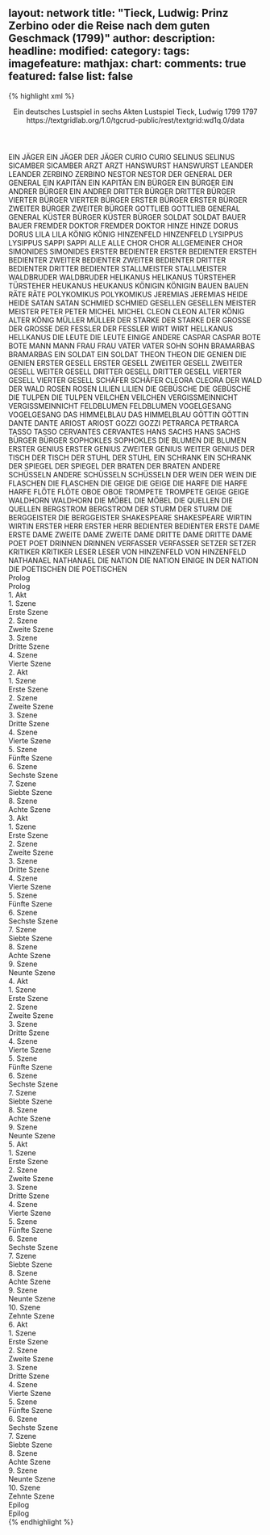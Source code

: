 layout: network
title: "Tieck, Ludwig: Prinz Zerbino oder die Reise nach dem guten Geschmack (1799)"
author:
description:
headline:
modified:
category:
tags:
imagefeature:
mathjax:
chart:
comments: true
featured: false
list: false
---
{% highlight xml %}
<?xml-model href="https://raw.githubusercontent.com/DLiNa/project/master/rules/lina.rnc"?><?xml-model href="https://raw.githubusercontent.com/DLiNa/project/master/rules/lina.sch"?>
<play xmlns="http://lina.digital">
  <header>
    <title>Prinz Zerbino oder die Reise nach dem guten Geschmack</title>
    <subtitle>Ein deutsches Lustspiel in sechs Akten</subtitle>
    <genretitle>Lustspiel</genretitle>
    <author>Tieck, Ludwig</author>
    <date type="print" when="1799">1799</date>
    <date type="premiere"/>
    <date type="written" when="1797">1797</date>
    <source>https://textgridlab.org/1.0/tgcrud-public/rest/textgrid:wd1q.0/data</source>
  </header>
  <personae>
    <character>
      <name>EIN JÄGER</name>
      <alias xml:id="ein_jäger">
        <name>EIN JÄGER</name>
      </alias>
      <alias xml:id="der_jäger">
        <name>DER JÄGER</name>
      </alias>
    </character>
    <character>
      <name>CURIO</name>
      <alias xml:id="curio">
        <name>CURIO</name>
      </alias>
    </character>
    <character>
      <name>SELINUS</name>
      <alias xml:id="selinus">
        <name>SELINUS</name>
      </alias>
    </character>
    <character>
      <name>SICAMBER</name>
      <alias xml:id="sicamber">
        <name>SICAMBER</name>
      </alias>
    </character>
    <character>
      <name>ARZT</name>
      <alias xml:id="arzt">
        <name>ARZT</name>
      </alias>
    </character>
    <character>
      <name>HANSWURST</name>
      <alias xml:id="hanswurst">
        <name>HANSWURST</name>
      </alias>
    </character>
    <character>
      <name>LEANDER</name>
      <alias xml:id="leander">
        <name>LEANDER</name>
      </alias>
    </character>
    <character>
      <name>ZERBINO</name>
      <alias xml:id="zerbino">
        <name>ZERBINO</name>
      </alias>
    </character>
    <character>
      <name>NESTOR</name>
      <alias xml:id="nestor">
        <name>NESTOR</name>
      </alias>
    </character>
    <character>
      <name>DER GENERAL</name>
      <alias xml:id="der_general">
        <name>DER GENERAL</name>
      </alias>
    </character>
    <character>
      <name>EIN KAPITÄN</name>
      <alias xml:id="ein_kapitän">
        <name>EIN KAPITÄN</name>
      </alias>
    </character>
    <character>
      <name>EIN BÜRGER</name>
      <alias xml:id="ein_bürger">
        <name>EIN BÜRGER</name>
      </alias>
    </character>
    <character>
      <name>EIN ANDRER BÜRGER</name>
      <alias xml:id="ein_andrer">
        <name>EIN ANDRER</name>
      </alias>
    </character>
    <character>
      <name>DRITTER BÜRGER</name>
      <alias xml:id="dritter_bürger">
        <name>DRITTER BÜRGER</name>
      </alias>
    </character>
    <character>
      <name>VIERTER BÜRGER</name>
      <alias xml:id="vierter_bürger">
        <name>VIERTER BÜRGER</name>
      </alias>
    </character>
    <character>
      <name>ERSTER BÜRGER</name>
      <alias xml:id="erster_bürger">
        <name>ERSTER BÜRGER</name>
      </alias>
    </character>
    <character>
      <name>ZWEITER BÜRGER</name>
      <alias xml:id="zweiter_bürger">
        <name>ZWEITER BÜRGER</name>
      </alias>
    </character>
    <character>
      <name>GOTTLIEB</name>
      <alias xml:id="gottlieb">
        <name>GOTTLIEB</name>
      </alias>
    </character>
    <character>
      <name>GENERAL</name>
      <alias xml:id="general">
        <name>GENERAL</name>
      </alias>
    </character>
    <character>
      <name>KÜSTER BÜRGER</name>
      <alias xml:id="küster_bürger">
        <name>KÜSTER BÜRGER</name>
      </alias>
    </character>
    <character>
      <name>SOLDAT</name>
      <alias xml:id="soldat">
        <name>SOLDAT</name>
      </alias>
    </character>
    <character>
      <name>BAUER</name>
      <alias xml:id="bauer">
        <name>BAUER</name>
      </alias>
    </character>
    <character>
      <name>FREMDER DOKTOR</name>
      <alias xml:id="fremder_doktor">
        <name>FREMDER DOKTOR</name>
      </alias>
    </character>
    <character>
      <name>HINZE</name>
      <alias xml:id="hinze">
        <name>HINZE</name>
      </alias>
    </character>
    <character>
      <name>DORUS</name>
      <alias xml:id="dorus">
        <name>DORUS</name>
      </alias>
    </character>
    <character>
      <name>LILA</name>
      <alias xml:id="lila">
        <name>LILA</name>
      </alias>
    </character>
    <character>
      <name>KÖNIG</name>
      <alias xml:id="könig">
        <name>KÖNIG</name>
      </alias>
    </character>
    <character>
      <name>HINZENFELD</name>
      <alias xml:id="hinzenfeld">
        <name>HINZENFELD</name>
      </alias>
    </character>
    <character>
      <name>LYSIPPUS</name>
      <alias xml:id="lysippus">
        <name>LYSIPPUS</name>
      </alias>
    </character>
    <character>
      <name>SAPPI</name>
      <alias xml:id="sappi">
        <name>SAPPI</name>
      </alias>
    </character>
    <character>
      <name>ALLE</name>
      <alias xml:id="alle">
        <name>ALLE</name>
      </alias>
    </character>
    <character>
      <name>CHOR</name>
      <alias xml:id="chor">
        <name>CHOR</name>
      </alias>
      <alias xml:id="allgemeiner_chor">
        <name>ALLGEMEINER CHOR</name>
      </alias>
    </character>
    <character>
      <name>SIMONIDES</name>
      <alias xml:id="simonides">
        <name>SIMONIDES</name>
      </alias>
    </character>
    <character>
      <name>ERSTER BEDIENTER</name>
      <alias xml:id="erster_bedienter">
        <name>ERSTER BEDIENTER</name>
      </alias>
      <alias xml:id="ersteh_bedienter">
        <name>ERSTEH BEDIENTER</name>
      </alias>
    </character>
    <character>
      <name>ZWEITER BEDIENTER</name>
      <alias xml:id="zweiter_bedienter">
        <name>ZWEITER BEDIENTER</name>
      </alias>
    </character>
    <character>
      <name>DRITTER BEDIENTER</name>
      <alias xml:id="dritter_bedienter">
        <name>DRITTER BEDIENTER</name>
      </alias>
    </character>
    <character>
      <name>STALLMEISTER</name>
      <alias xml:id="stallmeister">
        <name>STALLMEISTER</name>
      </alias>
    </character>
    <character>
      <name>WALDBRUDER</name>
      <alias xml:id="waldbruder">
        <name>WALDBRUDER</name>
      </alias>
    </character>
    <character>
      <name>HELIKANUS</name>
      <alias xml:id="helikanus">
        <name>HELIKANUS</name>
      </alias>
    </character>
    <character>
      <name>TÜRSTEHER</name>
      <alias xml:id="türsteher">
        <name>TÜRSTEHER</name>
      </alias>
    </character>
    <character>
      <name>HEUKANUS</name>
      <alias xml:id="heukanus">
        <name>HEUKANUS</name>
      </alias>
    </character>
    <character>
      <name>KÖNIGIN</name>
      <alias xml:id="königin">
        <name>KÖNIGIN</name>
      </alias>
    </character>
    <character>
      <name>BAUEN</name>
      <alias xml:id="bauen">
        <name>BAUEN</name>
      </alias>
    </character>
    <character>
      <name>RÄTE</name>
      <alias xml:id="räte">
        <name>RÄTE</name>
      </alias>
    </character>
    <character>
      <name>POLYKOMIKUS</name>
      <alias xml:id="polykomikus">
        <name>POLYKOMIKUS</name>
      </alias>
    </character>
    <character>
      <name>JEREMIAS</name>
      <alias xml:id="jeremias">
        <name>JEREMIAS</name>
      </alias>
    </character>
    <character>
      <name>HEIDE</name>
      <alias xml:id="heide">
        <name>HEIDE</name>
      </alias>
    </character>
    <character>
      <name>SATAN</name>
      <alias xml:id="satan">
        <name>SATAN</name>
      </alias>
    </character>
    <character>
      <name>SCHMIED</name>
      <alias xml:id="schmied">
        <name>SCHMIED</name>
      </alias>
    </character>
    <character>
      <name>GESELLEN</name>
      <alias xml:id="gesellen">
        <name>GESELLEN</name>
      </alias>
    </character>
    <character>
      <name>MEISTER</name>
      <alias xml:id="meister">
        <name>MEISTER</name>
      </alias>
    </character>
    <character>
      <name>PETER</name>
      <alias xml:id="peter">
        <name>PETER</name>
      </alias>
    </character>
    <character>
      <name>MICHEL</name>
      <alias xml:id="michel">
        <name>MICHEL</name>
      </alias>
    </character>
    <character>
      <name>CLEON</name>
      <alias xml:id="cleon">
        <name>CLEON</name>
      </alias>
    </character>
    <character>
      <name>ALTER KÖNIG</name>
      <alias xml:id="alter_könig">
        <name>ALTER KÖNIG</name>
      </alias>
    </character>
    <character>
      <name>MÜLLER</name>
      <alias xml:id="müller">
        <name>MÜLLER</name>
      </alias>
    </character>
    <character>
      <name>DER STARKE</name>
      <alias xml:id="der_starke">
        <name>DER STARKE</name>
      </alias>
    </character>
    <character>
      <name>DER GROSSE</name>
      <alias xml:id="der_grosse">
        <name>DER GROSSE</name>
      </alias>
    </character>
    <character>
      <name>DER FESSLER</name>
      <alias xml:id="der_fessler">
        <name>DER FESSLER</name>
      </alias>
    </character>
    <character>
      <name>WIRT</name>
      <alias xml:id="wirt">
        <name>WIRT</name>
      </alias>
    </character>
    <character>
      <name>HELLKANUS</name>
      <alias xml:id="hellkanus">
        <name>HELLKANUS</name>
      </alias>
    </character>
    <character>
      <name>DIE LEUTE</name>
      <alias xml:id="die_leute">
        <name>DIE LEUTE</name>
      </alias>
      <alias xml:id="einige_andere">
        <name>EINIGE ANDERE</name>
      </alias>
    </character>
    <character>
      <name>CASPAR</name>
      <alias xml:id="caspar">
        <name>CASPAR</name>
      </alias>
    </character>
    <character>
      <name>BOTE</name>
      <alias xml:id="bote">
        <name>BOTE</name>
      </alias>
    </character>
    <character>
      <name>MANN</name>
      <alias xml:id="mann">
        <name>MANN</name>
      </alias>
    </character>
    <character>
      <name>FRAU</name>
      <alias xml:id="frau">
        <name>FRAU</name>
      </alias>
    </character>
    <character>
      <name>VATER</name>
      <alias xml:id="vater">
        <name>VATER</name>
      </alias>
    </character>
    <character>
      <name>SOHN</name>
      <alias xml:id="sohn">
        <name>SOHN</name>
      </alias>
    </character>
    <character>
      <name>BRAMARBAS</name>
      <alias xml:id="bramarbas">
        <name>BRAMARBAS</name>
      </alias>
    </character>
    <character>
      <name>EIN SOLDAT</name>
      <alias xml:id="ein_soldat">
        <name>EIN SOLDAT</name>
      </alias>
    </character>
    <character>
      <name>THEON</name>
      <alias xml:id="theon">
        <name>THEON</name>
      </alias>
    </character>
    <character>
      <name>DIE GENIEN</name>
      <alias xml:id="die_genien">
        <name>DIE GENIEN</name>
      </alias>
    </character>
    <character>
      <name>ERSTER GESELL</name>
      <alias xml:id="erster_gesell">
        <name>ERSTER GESELL</name>
      </alias>
    </character>
    <character>
      <name>ZWEITER GESELL</name>
      <alias xml:id="zweiter_gesell">
        <name>ZWEITER GESELL</name>
      </alias>
      <alias xml:id="weiter_gesell">
        <name>WEITER GESELL</name>
      </alias>
    </character>
    <character>
      <name>DRITTER GESELL</name>
      <alias xml:id="dritter_gesell">
        <name>DRITTER GESELL</name>
      </alias>
    </character>
    <character>
      <name>VIERTER GESELL</name>
      <alias xml:id="vierter_gesell">
        <name>VIERTER GESELL</name>
      </alias>
    </character>
    <character>
      <name>SCHÄFER</name>
      <alias xml:id="schäfer">
        <name>SCHÄFER</name>
      </alias>
    </character>
    <character>
      <name>CLEORA</name>
      <alias xml:id="cleora">
        <name>CLEORA</name>
      </alias>
    </character>
    <character>
      <name>DER WALD</name>
      <alias xml:id="der_wald">
        <name>DER WALD</name>
      </alias>
    </character>
    <character>
      <name>ROSEN</name>
      <alias xml:id="rosen">
        <name>ROSEN</name>
      </alias>
    </character>
    <character>
      <name>LILIEN</name>
      <alias xml:id="lilien">
        <name>LILIEN</name>
      </alias>
    </character>
    <character>
      <name>DIE GEBÜSCHE</name>
      <alias xml:id="die_gebüsche">
        <name>DIE GEBÜSCHE</name>
      </alias>
    </character>
    <character>
      <name>DIE TULPEN</name>
      <alias xml:id="die_tulpen">
        <name>DIE TULPEN</name>
      </alias>
    </character>
    <character>
      <name>VEILCHEN</name>
      <alias xml:id="veilchen">
        <name>VEILCHEN</name>
      </alias>
    </character>
    <character>
      <name>VERGISSMEINNICHT</name>
      <alias xml:id="vergissmeinnicht">
        <name>VERGISSMEINNICHT</name>
      </alias>
    </character>
    <character>
      <name>FELDBLUMEN</name>
      <alias xml:id="feldblumen">
        <name>FELDBLUMEN</name>
      </alias>
    </character>
    <character>
      <name>VOGELGESANG</name>
      <alias xml:id="vogelgesang">
        <name>VOGELGESANG</name>
      </alias>
    </character>
    <character>
      <name>DAS HIMMELBLAU</name>
      <alias xml:id="das_himmelblau">
        <name>DAS HIMMELBLAU</name>
      </alias>
    </character>
    <character>
      <name>GÖTTIN</name>
      <alias xml:id="göttin">
        <name>GÖTTIN</name>
      </alias>
    </character>
    <character>
      <name>DANTE</name>
      <alias xml:id="dante">
        <name>DANTE</name>
      </alias>
    </character>
    <character>
      <name>ARIOST</name>
      <alias xml:id="ariost">
        <name>ARIOST</name>
      </alias>
    </character>
    <character>
      <name>GOZZI</name>
      <alias xml:id="gozzi">
        <name>GOZZI</name>
      </alias>
    </character>
    <character>
      <name>PETRARCA</name>
      <alias xml:id="petrarca">
        <name>PETRARCA</name>
      </alias>
    </character>
    <character>
      <name>TASSO</name>
      <alias xml:id="tasso">
        <name>TASSO</name>
      </alias>
    </character>
    <character>
      <name>CERVANTES</name>
      <alias xml:id="cervantes">
        <name>CERVANTES</name>
      </alias>
    </character>
    <character>
      <name>HANS SACHS</name>
      <alias xml:id="hans_sachs">
        <name>HANS SACHS</name>
      </alias>
    </character>
    <character>
      <name>BÜRGER</name>
      <alias xml:id="bürger">
        <name>BÜRGER</name>
      </alias>
    </character>
    <character>
      <name>SOPHOKLES</name>
      <alias xml:id="sophokles">
        <name>SOPHOKLES</name>
      </alias>
    </character>
    <character>
      <name>DIE BLUMEN</name>
      <alias xml:id="die_blumen">
        <name>DIE BLUMEN</name>
      </alias>
    </character>
    <character>
      <name>ERSTER GENIUS</name>
      <alias xml:id="erster_genius">
        <name>ERSTER GENIUS</name>
      </alias>
    </character>
    <character>
      <name>ZWEITER GENIUS</name>
      <alias xml:id="weiter_genius">
        <name>WEITER GENIUS</name>
      </alias>
    </character>
    <character>
      <name>DER TISCH</name>
      <alias xml:id="der_tisch">
        <name>DER TISCH</name>
      </alias>
    </character>
    <character>
      <name>DER STUHL</name>
      <alias xml:id="der_stuhl">
        <name>DER STUHL</name>
      </alias>
    </character>
    <character>
      <name>EIN SCHRANK</name>
      <alias xml:id="ein_schrank">
        <name>EIN SCHRANK</name>
      </alias>
    </character>
    <character>
      <name>DER SPIEGEL</name>
      <alias xml:id="der_spiegel">
        <name>DER SPIEGEL</name>
      </alias>
    </character>
    <character>
      <name>DER BRATEN</name>
      <alias xml:id="der_braten">
        <name>DER BRATEN</name>
      </alias>
    </character>
    <character>
      <name>ANDERE SCHÜSSELN</name>
      <alias xml:id="andere_schüsseln">
        <name>ANDERE SCHÜSSELN</name>
      </alias>
      <alias xml:id="schüsseln">
        <name>SCHÜSSELN</name>
      </alias>
    </character>
    <character>
      <name>DER WEIN</name>
      <alias xml:id="der_wein">
        <name>DER WEIN</name>
      </alias>
    </character>
    <character>
      <name>DIE FLASCHEN</name>
      <alias xml:id="die_flaschen">
        <name>DIE FLASCHEN</name>
      </alias>
    </character>
    <character>
      <name>DIE GEIGE</name>
      <alias xml:id="die_geige">
        <name>DIE GEIGE</name>
      </alias>
    </character>
    <character>
      <name>DIE HARFE</name>
      <alias xml:id="die_harfe">
        <name>DIE HARFE</name>
      </alias>
      <alias xml:id="harfe">
        <name>HARFE</name>
      </alias>
    </character>
    <character>
      <name>FLÖTE</name>
      <alias xml:id="flöte">
        <name>FLÖTE</name>
      </alias>
    </character>
    <character>
      <name>OBOE</name>
      <alias xml:id="oboe">
        <name>OBOE</name>
      </alias>
    </character>
    <character>
      <name>TROMPETE</name>
      <alias xml:id="trompete">
        <name>TROMPETE</name>
      </alias>
    </character>
    <character>
      <name>GEIGE</name>
      <alias xml:id="geige">
        <name>GEIGE</name>
      </alias>
    </character>
    <character>
      <name>WALDHORN</name>
      <alias xml:id="waldhorn">
        <name>WALDHORN</name>
      </alias>
    </character>
    <character>
      <name>DIE MÖBEL</name>
      <alias xml:id="die_möbel">
        <name>DIE MÖBEL</name>
      </alias>
    </character>
    <character>
      <name>DIE QUELLEN</name>
      <alias xml:id="die_quellen">
        <name>DIE QUELLEN</name>
      </alias>
    </character>
    <character>
      <name>BERGSTROM</name>
      <alias xml:id="bergstrom">
        <name>BERGSTROM</name>
      </alias>
    </character>
    <character>
      <name>DER STURM</name>
      <alias xml:id="der_sturm">
        <name>DER STURM</name>
      </alias>
    </character>
    <character>
      <name>DIE BERGGEISTER</name>
      <alias xml:id="die_berggeister">
        <name>DIE BERGGEISTER</name>
      </alias>
    </character>
    <character>
      <name>SHAKESPEARE</name>
      <alias xml:id="shakespeare">
        <name>SHAKESPEARE</name>
      </alias>
    </character>
    <character>
      <name>WIRTIN</name>
      <alias xml:id="wirtin">
        <name>WIRTIN</name>
      </alias>
    </character>
    <character>
      <name>ERSTER HERR</name>
      <alias xml:id="erster_herr">
        <name>ERSTER HERR</name>
      </alias>
    </character>
    <character>
      <name>BEDIENTER</name>
      <alias xml:id="bedienter">
        <name>BEDIENTER</name>
      </alias>
    </character>
    <character>
      <name>ERSTE DAME</name>
      <alias xml:id="erste_dame">
        <name>ERSTE DAME</name>
      </alias>
    </character>
    <character>
      <name>ZWEITE DAME</name>
      <alias xml:id="zweite_dame">
        <name>ZWEITE DAME</name>
      </alias>
    </character>
    <character>
      <name>DRITTE DAME</name>
      <alias xml:id="dritte_dame">
        <name>DRITTE DAME</name>
      </alias>
    </character>
    <character>
      <name>POET</name>
      <alias xml:id="poet">
        <name>POET</name>
      </alias>
    </character>
    <character>
      <name>DRINNEN</name>
      <alias xml:id="drinnen">
        <name>DRINNEN</name>
      </alias>
    </character>
    <character>
      <name>VERFASSER</name>
      <alias xml:id="verfasser">
        <name>VERFASSER</name>
      </alias>
    </character>
    <character>
      <name>SETZER</name>
      <alias xml:id="setzer">
        <name>SETZER</name>
      </alias>
    </character>
    <character>
      <name>KRITIKER</name>
      <alias xml:id="kritiker">
        <name>KRITIKER</name>
      </alias>
    </character>
    <character>
      <name>LESER</name>
      <alias xml:id="leser">
        <name>LESER</name>
      </alias>
    </character>
    <character>
      <name>VON HINZENFELD</name>
      <alias xml:id="von_hinzenfeld">
        <name>VON HINZENFELD</name>
      </alias>
    </character>
    <character>
      <name>NATHANAEL</name>
      <alias xml:id="nathanael">
        <name>NATHANAEL</name>
      </alias>
    </character>
    <character>
      <name>DIE NATION</name>
      <alias xml:id="die_nation">
        <name>DIE NATION</name>
      </alias>
      <alias xml:id="einige_in_der_nation">
        <name>EINIGE IN DER NATION</name>
      </alias>
    </character>
    <character>
      <name>DIE POETISCHEN</name>
      <alias xml:id="die_poetischen">
        <name>DIE POETISCHEN</name>
      </alias>
    </character>
  </personae>
  <text>
    <div>
      <head>Prolog</head>
      <div>
        <head>Prolog</head>
        <sp who="#ein_jäger">
          <amount n="1" unit="speech_acts"/>
          <amount n="709" unit="words"/>
          <amount n="117" unit="lines"/>
          <amount n="3872" unit="chars"/>
        </sp>
      </div>
    </div>
    <div>
      <head>1. Akt</head>
      <div>
        <head>1. Szene</head>
        <div>
          <head>Erste Szene</head>
          <sp who="#curio">
            <amount n="19" unit="speech_acts"/>
            <amount n="143" unit="words"/>
            <amount n="19" unit="lines"/>
            <amount n="786" unit="chars"/>
          </sp>
          <sp who="#selinus">
            <amount n="8" unit="speech_acts"/>
            <amount n="100" unit="words"/>
            <amount n="7" unit="lines"/>
            <amount n="563" unit="chars"/>
          </sp>
          <sp who="#sicamber">
            <amount n="11" unit="speech_acts"/>
            <amount n="122" unit="words"/>
            <amount n="10" unit="lines"/>
            <amount n="649" unit="chars"/>
          </sp>
          <sp who="#arzt">
            <amount n="37" unit="speech_acts"/>
            <amount n="705" unit="words"/>
            <amount n="22" unit="lines"/>
            <amount n="4006" unit="chars"/>
          </sp>
          <sp who="#hanswurst">
            <amount n="32" unit="speech_acts"/>
            <amount n="965" unit="words"/>
            <amount n="19" unit="lines"/>
            <amount n="5490" unit="chars"/>
          </sp>
          <sp who="#leander">
            <amount n="10" unit="speech_acts"/>
            <amount n="127" unit="words"/>
            <amount n="7" unit="lines"/>
            <amount n="716" unit="chars"/>
          </sp>
          <sp who="#zerbino">
            <amount n="1" unit="speech_acts"/>
            <amount n="1" unit="words"/>
            <amount n="1" unit="lines"/>
            <amount n="9" unit="chars"/>
          </sp>
          <sp who="#nestor">
            <amount n="11" unit="speech_acts"/>
            <amount n="305" unit="words"/>
            <amount n="6" unit="lines"/>
            <amount n="1720" unit="chars"/>
          </sp>
        </div>
      </div>
      <div>
        <head>2. Szene</head>
        <div>
          <head>Zweite Szene</head>
          <sp who="#der_general">
            <amount n="1" unit="speech_acts"/>
            <amount n="1" unit="words"/>
            <amount n="1" unit="lines"/>
            <amount n="5" unit="chars"/>
          </sp>
          <sp who="#ein_kapitän">
            <amount n="1" unit="speech_acts"/>
            <amount n="20" unit="words"/>
            <amount n="105" unit="chars"/>
          </sp>
          <sp who="#ein_bürger">
            <amount n="1" unit="speech_acts"/>
            <amount n="7" unit="words"/>
            <amount n="1" unit="lines"/>
            <amount n="45" unit="chars"/>
          </sp>
          <sp who="#ein_andrer">
            <amount n="1" unit="speech_acts"/>
            <amount n="11" unit="words"/>
            <amount n="1" unit="lines"/>
            <amount n="62" unit="chars"/>
          </sp>
          <sp who="#dritter_bürger">
            <amount n="6" unit="speech_acts"/>
            <amount n="90" unit="words"/>
            <amount n="3" unit="lines"/>
            <amount n="515" unit="chars"/>
          </sp>
          <sp who="#vierter_bürger">
            <amount n="5" unit="speech_acts"/>
            <amount n="41" unit="words"/>
            <amount n="5" unit="lines"/>
            <amount n="246" unit="chars"/>
          </sp>
          <sp who="#erster_bürger">
            <amount n="9" unit="speech_acts"/>
            <amount n="133" unit="words"/>
            <amount n="5" unit="lines"/>
            <amount n="694" unit="chars"/>
          </sp>
          <sp who="#zweiter_bürger">
            <amount n="4" unit="speech_acts"/>
            <amount n="21" unit="words"/>
            <amount n="4" unit="lines"/>
            <amount n="111" unit="chars"/>
          </sp>
          <sp who="#gottlieb">
            <amount n="7" unit="speech_acts"/>
            <amount n="84" unit="words"/>
            <amount n="5" unit="lines"/>
            <amount n="448" unit="chars"/>
          </sp>
          <sp who="#general">
            <amount n="3" unit="speech_acts"/>
            <amount n="16" unit="words"/>
            <amount n="3" unit="lines"/>
            <amount n="85" unit="chars"/>
          </sp>
          <sp who="#küster_bürger">
            <amount n="1" unit="speech_acts"/>
            <amount n="5" unit="words"/>
            <amount n="1" unit="lines"/>
            <amount n="33" unit="chars"/>
          </sp>
          <sp who="#soldat">
            <amount n="2" unit="speech_acts"/>
            <amount n="7" unit="words"/>
            <amount n="2" unit="lines"/>
            <amount n="26" unit="chars"/>
          </sp>
          <sp who="#bauer">
            <amount n="8" unit="speech_acts"/>
            <amount n="79" unit="words"/>
            <amount n="6" unit="lines"/>
            <amount n="398" unit="chars"/>
          </sp>
        </div>
      </div>
      <div>
        <head>3. Szene</head>
        <div>
          <head>Dritte Szene</head>
          <sp who="#zerbino">
            <amount n="20" unit="speech_acts"/>
            <amount n="242" unit="words"/>
            <amount n="16" unit="lines"/>
            <amount n="1331" unit="chars"/>
          </sp>
          <sp who="#hanswurst">
            <amount n="19" unit="speech_acts"/>
            <amount n="947" unit="words"/>
            <amount n="8" unit="lines"/>
            <amount n="5374" unit="chars"/>
          </sp>
          <sp who="#leander">
            <amount n="4" unit="speech_acts"/>
            <amount n="79" unit="words"/>
            <amount n="2" unit="lines"/>
            <amount n="447" unit="chars"/>
          </sp>
          <sp who="#arzt">
            <amount n="5" unit="speech_acts"/>
            <amount n="72" unit="words"/>
            <amount n="4" unit="lines"/>
            <amount n="388" unit="chars"/>
          </sp>
          <sp who="#gottlieb">
            <amount n="5" unit="speech_acts"/>
            <amount n="114" unit="words"/>
            <amount n="3" unit="lines"/>
            <amount n="598" unit="chars"/>
          </sp>
          <sp who="#sicamber">
            <amount n="2" unit="speech_acts"/>
            <amount n="23" unit="words"/>
            <amount n="2" unit="lines"/>
            <amount n="108" unit="chars"/>
          </sp>
          <sp who="#selinus">
            <amount n="3" unit="speech_acts"/>
            <amount n="23" unit="words"/>
            <amount n="3" unit="lines"/>
            <amount n="129" unit="chars"/>
          </sp>
          <sp who="#fremder_doktor">
            <amount n="4" unit="speech_acts"/>
            <amount n="186" unit="words"/>
            <amount n="1" unit="lines"/>
            <amount n="1044" unit="chars"/>
          </sp>
          <sp who="#hinze">
            <amount n="3" unit="speech_acts"/>
            <amount n="38" unit="words"/>
            <amount n="3" unit="lines"/>
            <amount n="187" unit="chars"/>
          </sp>
          <sp who="#curio">
            <amount n="1" unit="speech_acts"/>
            <amount n="21" unit="words"/>
            <amount n="117" unit="chars"/>
          </sp>
        </div>
      </div>
      <div>
        <head>4. Szene</head>
        <div>
          <head>Vierte Szene</head>
          <sp who="#dorus">
            <amount n="9" unit="speech_acts"/>
            <amount n="644" unit="words"/>
            <amount n="82" unit="lines"/>
            <amount n="3401" unit="chars"/>
          </sp>
          <sp who="#lila">
            <amount n="9" unit="speech_acts"/>
            <amount n="586" unit="words"/>
            <amount n="77" unit="lines"/>
            <amount n="3018" unit="chars"/>
          </sp>
          <sp who="#der_jäger">
            <amount n="1" unit="speech_acts"/>
            <amount n="102" unit="words"/>
            <amount n="18" unit="lines"/>
            <amount n="558" unit="chars"/>
          </sp>
        </div>
      </div>
    </div>
    <div>
      <head>2. Akt</head>
      <div>
        <head>1. Szene</head>
        <div>
          <head>Erste Szene</head>
          <sp who="#curio">
            <amount n="13" unit="speech_acts"/>
            <amount n="217" unit="words"/>
            <amount n="10" unit="lines"/>
            <amount n="1203" unit="chars"/>
          </sp>
          <sp who="#leander">
            <amount n="13" unit="speech_acts"/>
            <amount n="137" unit="words"/>
            <amount n="12" unit="lines"/>
            <amount n="693" unit="chars"/>
          </sp>
          <sp who="#gottlieb">
            <amount n="12" unit="speech_acts"/>
            <amount n="129" unit="words"/>
            <amount n="9" unit="lines"/>
            <amount n="665" unit="chars"/>
          </sp>
          <sp who="#könig">
            <amount n="21" unit="speech_acts"/>
            <amount n="868" unit="words"/>
            <amount n="68" unit="lines"/>
            <amount n="4799" unit="chars"/>
          </sp>
        </div>
      </div>
      <div>
        <head>2. Szene</head>
        <div>
          <head>Zweite Szene</head>
          <sp who="#hanswurst">
            <amount n="38" unit="speech_acts"/>
            <amount n="608" unit="words"/>
            <amount n="28" unit="lines"/>
            <amount n="3347" unit="chars"/>
          </sp>
          <sp who="#hinzenfeld">
            <amount n="37" unit="speech_acts"/>
            <amount n="754" unit="words"/>
            <amount n="20" unit="lines"/>
            <amount n="4305" unit="chars"/>
          </sp>
          <sp who="#leander">
            <amount n="13" unit="speech_acts"/>
            <amount n="137" unit="words"/>
            <amount n="11" unit="lines"/>
            <amount n="808" unit="chars"/>
          </sp>
          <sp who="#curio">
            <amount n="4" unit="speech_acts"/>
            <amount n="68" unit="words"/>
            <amount n="2" unit="lines"/>
            <amount n="391" unit="chars"/>
          </sp>
          <sp who="#lysippus">
            <amount n="17" unit="speech_acts"/>
            <amount n="274" unit="words"/>
            <amount n="12" unit="lines"/>
            <amount n="1533" unit="chars"/>
          </sp>
          <sp who="#sappi">
            <amount n="17" unit="speech_acts"/>
            <amount n="291" unit="words"/>
            <amount n="13" unit="lines"/>
            <amount n="1707" unit="chars"/>
          </sp>
          <sp who="#arzt">
            <amount n="2" unit="speech_acts"/>
            <amount n="25" unit="words"/>
            <amount n="1" unit="lines"/>
            <amount n="152" unit="chars"/>
          </sp>
          <sp who="#alle">
            <amount n="2" unit="speech_acts"/>
            <amount n="17" unit="words"/>
            <amount n="2" unit="lines"/>
            <amount n="89" unit="chars"/>
          </sp>
          <sp who="#chor">
            <amount n="1" unit="speech_acts"/>
            <amount n="12" unit="words"/>
            <amount n="1" unit="lines"/>
            <amount n="60" unit="chars"/>
          </sp>
          <sp who="#allgemeiner_chor">
            <amount n="1" unit="speech_acts"/>
            <amount n="11" unit="words"/>
            <amount n="1" unit="lines"/>
            <amount n="48" unit="chars"/>
          </sp>
          <sp who="#simonides">
            <amount n="1" unit="speech_acts"/>
            <amount n="44" unit="words"/>
            <amount n="4" unit="lines"/>
            <amount n="239" unit="chars"/>
          </sp>
          <sp who="#erster_bedienter">
            <amount n="2" unit="speech_acts"/>
            <amount n="17" unit="words"/>
            <amount n="2" unit="lines"/>
            <amount n="101" unit="chars"/>
          </sp>
          <sp who="#zweiter_bedienter">
            <amount n="2" unit="speech_acts"/>
            <amount n="29" unit="words"/>
            <amount n="1" unit="lines"/>
            <amount n="156" unit="chars"/>
          </sp>
          <sp who="#dritter_bedienter">
            <amount n="3" unit="speech_acts"/>
            <amount n="40" unit="words"/>
            <amount n="2" unit="lines"/>
            <amount n="205" unit="chars"/>
          </sp>
          <sp who="#ersteh_bedienter">
            <amount n="1" unit="speech_acts"/>
            <amount n="39" unit="words"/>
            <amount n="229" unit="chars"/>
          </sp>
          <sp who="#stallmeister">
            <amount n="1" unit="speech_acts"/>
            <amount n="57" unit="words"/>
            <amount n="322" unit="chars"/>
          </sp>
        </div>
      </div>
      <div>
        <head>3. Szene</head>
        <div>
          <head>Dritte Szene</head>
          <sp who="#waldbruder">
            <amount n="15" unit="speech_acts"/>
            <amount n="527" unit="words"/>
            <amount n="69" unit="lines"/>
            <amount n="2851" unit="chars"/>
          </sp>
          <sp who="#helikanus">
            <amount n="12" unit="speech_acts"/>
            <amount n="640" unit="words"/>
            <amount n="82" unit="lines"/>
            <amount n="3369" unit="chars"/>
          </sp>
          <sp who="#bauer">
            <amount n="2" unit="speech_acts"/>
            <amount n="19" unit="words"/>
            <amount n="2" unit="lines"/>
            <amount n="96" unit="chars"/>
          </sp>
        </div>
      </div>
      <div>
        <head>4. Szene</head>
        <div>
          <head>Vierte Szene</head>
          <sp who="#türsteher">
            <amount n="5" unit="speech_acts"/>
            <amount n="81" unit="words"/>
            <amount n="4" unit="lines"/>
            <amount n="423" unit="chars"/>
          </sp>
          <sp who="#nestor">
            <amount n="5" unit="speech_acts"/>
            <amount n="33" unit="words"/>
            <amount n="5" unit="lines"/>
            <amount n="186" unit="chars"/>
          </sp>
        </div>
      </div>
      <div>
        <head>5. Szene</head>
        <div>
          <head>Fünfte Szene</head>
          <sp who="#lila">
            <amount n="19" unit="speech_acts"/>
            <amount n="488" unit="words"/>
            <amount n="53" unit="lines"/>
            <amount n="2518" unit="chars"/>
          </sp>
          <sp who="#dorus">
            <amount n="10" unit="speech_acts"/>
            <amount n="143" unit="words"/>
            <amount n="9" unit="lines"/>
            <amount n="761" unit="chars"/>
          </sp>
          <sp who="#helikanus">
            <amount n="14" unit="speech_acts"/>
            <amount n="603" unit="words"/>
            <amount n="69" unit="lines"/>
            <amount n="3213" unit="chars"/>
          </sp>
          <sp who="#heukanus">
            <amount n="1" unit="speech_acts"/>
            <amount n="7" unit="words"/>
            <amount n="1" unit="lines"/>
            <amount n="37" unit="chars"/>
          </sp>
        </div>
      </div>
      <div>
        <head>6. Szene</head>
        <div>
          <head>Sechste Szene</head>
          <sp who="#gottlieb">
            <amount n="17" unit="speech_acts"/>
            <amount n="340" unit="words"/>
            <amount n="42" unit="lines"/>
            <amount n="1787" unit="chars"/>
          </sp>
          <sp who="#königin">
            <amount n="9" unit="speech_acts"/>
            <amount n="147" unit="words"/>
            <amount n="16" unit="lines"/>
            <amount n="790" unit="chars"/>
          </sp>
          <sp who="#bauer">
            <amount n="11" unit="speech_acts"/>
            <amount n="227" unit="words"/>
            <amount n="6" unit="lines"/>
            <amount n="1210" unit="chars"/>
          </sp>
          <sp who="#bauen">
            <amount n="1" unit="speech_acts"/>
            <amount n="51" unit="words"/>
            <amount n="292" unit="chars"/>
          </sp>
        </div>
      </div>
      <div>
        <head>7. Szene</head>
        <div>
          <head>Siebte Szene</head>
          <sp who="#nestor">
            <amount n="9" unit="speech_acts"/>
            <amount n="132" unit="words"/>
            <amount n="7" unit="lines"/>
            <amount n="721" unit="chars"/>
          </sp>
          <sp who="#leander">
            <amount n="9" unit="speech_acts"/>
            <amount n="112" unit="words"/>
            <amount n="7" unit="lines"/>
            <amount n="602" unit="chars"/>
          </sp>
          <sp who="#arzt">
            <amount n="5" unit="speech_acts"/>
            <amount n="58" unit="words"/>
            <amount n="4" unit="lines"/>
            <amount n="312" unit="chars"/>
          </sp>
          <sp who="#gottlieb">
            <amount n="2" unit="speech_acts"/>
            <amount n="35" unit="words"/>
            <amount n="1" unit="lines"/>
            <amount n="199" unit="chars"/>
          </sp>
        </div>
      </div>
      <div>
        <head>8. Szene</head>
        <div>
          <head>Achte Szene</head>
          <sp who="#gottlieb">
            <amount n="4" unit="speech_acts"/>
            <amount n="79" unit="words"/>
            <amount n="2" unit="lines"/>
            <amount n="483" unit="chars"/>
          </sp>
          <sp who="#räte">
            <amount n="3" unit="speech_acts"/>
            <amount n="11" unit="words"/>
            <amount n="3" unit="lines"/>
            <amount n="47" unit="chars"/>
          </sp>
        </div>
      </div>
    </div>
    <div>
      <head>3. Akt</head>
      <div>
        <head>1. Szene</head>
        <div>
          <head>Erste Szene</head>
          <sp who="#der_jäger">
            <amount n="1" unit="speech_acts"/>
            <amount n="500" unit="words"/>
            <amount n="71" unit="lines"/>
            <amount n="2632" unit="chars"/>
          </sp>
        </div>
      </div>
      <div>
        <head>2. Szene</head>
        <div>
          <head>Zweite Szene</head>
          <sp who="#polykomikus">
            <amount n="1" unit="speech_acts"/>
            <amount n="225" unit="words"/>
            <amount n="30" unit="lines"/>
            <amount n="1246" unit="chars"/>
          </sp>
        </div>
      </div>
      <div>
        <head>3. Szene</head>
        <div>
          <head>Dritte Szene</head>
          <sp who="#lysippus">
            <amount n="56" unit="speech_acts"/>
            <amount n="737" unit="words"/>
            <amount n="52" unit="lines"/>
            <amount n="4040" unit="chars"/>
          </sp>
          <sp who="#simonides">
            <amount n="32" unit="speech_acts"/>
            <amount n="244" unit="words"/>
            <amount n="32" unit="lines"/>
            <amount n="1351" unit="chars"/>
          </sp>
          <sp who="#waldbruder">
            <amount n="7" unit="speech_acts"/>
            <amount n="240" unit="words"/>
            <amount n="33" unit="lines"/>
            <amount n="1311" unit="chars"/>
          </sp>
          <sp who="#jeremias">
            <amount n="23" unit="speech_acts"/>
            <amount n="622" unit="words"/>
            <amount n="35" unit="lines"/>
            <amount n="3273" unit="chars"/>
          </sp>
          <sp who="#lysippus #simonides">
            <amount n="1" unit="speech_acts"/>
            <amount n="6" unit="words"/>
            <amount n="1" unit="lines"/>
            <amount n="25" unit="chars"/>
          </sp>
          <sp who="#heide">
            <amount n="1" unit="speech_acts"/>
            <amount n="11" unit="words"/>
            <amount n="2" unit="lines"/>
            <amount n="75" unit="chars"/>
          </sp>
          <sp who="#jeremias #heide #simonides">
            <amount n="1" unit="speech_acts"/>
            <amount n="13" unit="words"/>
            <amount n="7" unit="lines"/>
            <amount n="85" unit="chars"/>
          </sp>
        </div>
      </div>
      <div>
        <head>4. Szene</head>
        <div>
          <head>Vierte Szene</head>
          <sp who="#polykomikus">
            <amount n="4" unit="speech_acts"/>
            <amount n="79" unit="words"/>
            <amount n="3" unit="lines"/>
            <amount n="443" unit="chars"/>
          </sp>
          <sp who="#jeremias">
            <amount n="3" unit="speech_acts"/>
            <amount n="192" unit="words"/>
            <amount n="27" unit="lines"/>
            <amount n="987" unit="chars"/>
          </sp>
        </div>
      </div>
      <div>
        <head>5. Szene</head>
        <div>
          <head>Fünfte Szene</head>
          <sp who="#helikanus">
            <amount n="10" unit="speech_acts"/>
            <amount n="423" unit="words"/>
            <amount n="42" unit="lines"/>
            <amount n="2188" unit="chars"/>
          </sp>
          <sp who="#lila">
            <amount n="9" unit="speech_acts"/>
            <amount n="116" unit="words"/>
            <amount n="8" unit="lines"/>
            <amount n="592" unit="chars"/>
          </sp>
        </div>
      </div>
      <div>
        <head>6. Szene</head>
        <div>
          <head>Sechste Szene</head>
          <sp who="#jeremias">
            <amount n="32" unit="speech_acts"/>
            <amount n="604" unit="words"/>
            <amount n="24" unit="lines"/>
            <amount n="3325" unit="chars"/>
          </sp>
          <sp who="#satan">
            <amount n="25" unit="speech_acts"/>
            <amount n="487" unit="words"/>
            <amount n="37" unit="lines"/>
            <amount n="2626" unit="chars"/>
          </sp>
          <sp who="#polykomikus">
            <amount n="25" unit="speech_acts"/>
            <amount n="527" unit="words"/>
            <amount n="28" unit="lines"/>
            <amount n="2942" unit="chars"/>
          </sp>
          <sp who="#lysippus">
            <amount n="29" unit="speech_acts"/>
            <amount n="245" unit="words"/>
            <amount n="29" unit="lines"/>
            <amount n="1354" unit="chars"/>
          </sp>
          <sp who="#simonides">
            <amount n="22" unit="speech_acts"/>
            <amount n="190" unit="words"/>
            <amount n="20" unit="lines"/>
            <amount n="1100" unit="chars"/>
          </sp>
        </div>
      </div>
      <div>
        <head>7. Szene</head>
        <div>
          <head>Siebte Szene</head>
          <sp who="#dorus">
            <amount n="8" unit="speech_acts"/>
            <amount n="131" unit="words"/>
            <amount n="18" unit="lines"/>
            <amount n="643" unit="chars"/>
          </sp>
          <sp who="#schmied">
            <amount n="8" unit="speech_acts"/>
            <amount n="204" unit="words"/>
            <amount n="29" unit="lines"/>
            <amount n="1122" unit="chars"/>
          </sp>
        </div>
      </div>
      <div>
        <head>8. Szene</head>
        <div>
          <head>Achte Szene</head>
          <sp who="#curio">
            <amount n="4" unit="speech_acts"/>
            <amount n="25" unit="words"/>
            <amount n="4" unit="lines"/>
            <amount n="139" unit="chars"/>
          </sp>
          <sp who="#leander">
            <amount n="4" unit="speech_acts"/>
            <amount n="83" unit="words"/>
            <amount n="3" unit="lines"/>
            <amount n="403" unit="chars"/>
          </sp>
          <sp who="#selinus">
            <amount n="5" unit="speech_acts"/>
            <amount n="45" unit="words"/>
            <amount n="5" unit="lines"/>
            <amount n="275" unit="chars"/>
          </sp>
          <sp who="#gottlieb">
            <amount n="35" unit="speech_acts"/>
            <amount n="513" unit="words"/>
            <amount n="27" unit="lines"/>
            <amount n="2924" unit="chars"/>
          </sp>
          <sp who="#könig">
            <amount n="15" unit="speech_acts"/>
            <amount n="453" unit="words"/>
            <amount n="54" unit="lines"/>
            <amount n="2494" unit="chars"/>
          </sp>
          <sp who="#königin">
            <amount n="3" unit="speech_acts"/>
            <amount n="31" unit="words"/>
            <amount n="3" unit="lines"/>
            <amount n="146" unit="chars"/>
          </sp>
          <sp who="#lysippus">
            <amount n="3" unit="speech_acts"/>
            <amount n="30" unit="words"/>
            <amount n="3" unit="lines"/>
            <amount n="160" unit="chars"/>
          </sp>
          <sp who="#simonides">
            <amount n="2" unit="speech_acts"/>
            <amount n="25" unit="words"/>
            <amount n="1" unit="lines"/>
            <amount n="137" unit="chars"/>
          </sp>
          <sp who="#polykomikus">
            <amount n="23" unit="speech_acts"/>
            <amount n="525" unit="words"/>
            <amount n="15" unit="lines"/>
            <amount n="2978" unit="chars"/>
          </sp>
          <sp who="#zerbino">
            <amount n="16" unit="speech_acts"/>
            <amount n="336" unit="words"/>
            <amount n="8" unit="lines"/>
            <amount n="2028" unit="chars"/>
          </sp>
          <sp who="#sicamber">
            <amount n="1" unit="speech_acts"/>
            <amount n="7" unit="words"/>
            <amount n="1" unit="lines"/>
            <amount n="60" unit="chars"/>
          </sp>
          <sp who="#hanswurst">
            <amount n="7" unit="speech_acts"/>
            <amount n="200" unit="words"/>
            <amount n="21" unit="lines"/>
            <amount n="1058" unit="chars"/>
          </sp>
          <sp who="#nestor">
            <amount n="4" unit="speech_acts"/>
            <amount n="95" unit="words"/>
            <amount n="2" unit="lines"/>
            <amount n="556" unit="chars"/>
          </sp>
        </div>
      </div>
      <div>
        <head>9. Szene</head>
        <div>
          <head>Neunte Szene</head>
          <sp who="#der_jäger">
            <amount n="1" unit="speech_acts"/>
            <amount n="629" unit="words"/>
            <amount n="91" unit="lines"/>
            <amount n="3397" unit="chars"/>
          </sp>
        </div>
      </div>
    </div>
    <div>
      <head>4. Akt</head>
      <div>
        <head>1. Szene</head>
        <div>
          <head>Erste Szene</head>
          <sp who="#gesellen">
            <amount n="1" unit="speech_acts"/>
            <amount n="81" unit="words"/>
            <amount n="20" unit="lines"/>
            <amount n="444" unit="chars"/>
          </sp>
          <sp who="#meister">
            <amount n="4" unit="speech_acts"/>
            <amount n="185" unit="words"/>
            <amount n="24" unit="lines"/>
            <amount n="1002" unit="chars"/>
          </sp>
          <sp who="#peter">
            <amount n="2" unit="speech_acts"/>
            <amount n="15" unit="words"/>
            <amount n="2" unit="lines"/>
            <amount n="82" unit="chars"/>
          </sp>
          <sp who="#michel">
            <amount n="1" unit="speech_acts"/>
            <amount n="8" unit="words"/>
            <amount n="1" unit="lines"/>
            <amount n="43" unit="chars"/>
          </sp>
          <sp who="#dorus">
            <amount n="16" unit="speech_acts"/>
            <amount n="118" unit="words"/>
            <amount n="16" unit="lines"/>
            <amount n="606" unit="chars"/>
          </sp>
          <sp who="#schmied">
            <amount n="16" unit="speech_acts"/>
            <amount n="461" unit="words"/>
            <amount n="20" unit="lines"/>
            <amount n="2567" unit="chars"/>
          </sp>
        </div>
      </div>
      <div>
        <head>2. Szene</head>
        <div>
          <head>Zweite Szene</head>
          <sp who="#zerbino">
            <amount n="29" unit="speech_acts"/>
            <amount n="552" unit="words"/>
            <amount n="30" unit="lines"/>
            <amount n="3084" unit="chars"/>
          </sp>
          <sp who="#nestor">
            <amount n="24" unit="speech_acts"/>
            <amount n="466" unit="words"/>
            <amount n="16" unit="lines"/>
            <amount n="2580" unit="chars"/>
          </sp>
          <sp who="#cleon">
            <amount n="11" unit="speech_acts"/>
            <amount n="392" unit="words"/>
            <amount n="39" unit="lines"/>
            <amount n="2070" unit="chars"/>
          </sp>
        </div>
      </div>
      <div>
        <head>3. Szene</head>
        <div>
          <head>Dritte Szene</head>
          <sp who="#curio">
            <amount n="17" unit="speech_acts"/>
            <amount n="297" unit="words"/>
            <amount n="11" unit="lines"/>
            <amount n="1597" unit="chars"/>
          </sp>
          <sp who="#selinus">
            <amount n="9" unit="speech_acts"/>
            <amount n="203" unit="words"/>
            <amount n="6" unit="lines"/>
            <amount n="1121" unit="chars"/>
          </sp>
          <sp who="#curio #selinus">
            <amount n="1" unit="speech_acts"/>
            <amount n="12" unit="words"/>
            <amount n="1" unit="lines"/>
            <amount n="53" unit="chars"/>
          </sp>
          <sp who="#gottlieb">
            <amount n="8" unit="speech_acts"/>
            <amount n="122" unit="words"/>
            <amount n="5" unit="lines"/>
            <amount n="704" unit="chars"/>
          </sp>
          <sp who="#hanswurst">
            <amount n="11" unit="speech_acts"/>
            <amount n="331" unit="words"/>
            <amount n="6" unit="lines"/>
            <amount n="1924" unit="chars"/>
          </sp>
          <sp who="#leander">
            <amount n="1" unit="speech_acts"/>
            <amount n="10" unit="words"/>
            <amount n="1" unit="lines"/>
            <amount n="58" unit="chars"/>
          </sp>
          <sp who="#alter_könig">
            <amount n="10" unit="speech_acts"/>
            <amount n="302" unit="words"/>
            <amount n="3" unit="lines"/>
            <amount n="1660" unit="chars"/>
          </sp>
        </div>
      </div>
      <div>
        <head>4. Szene</head>
        <div>
          <head>Vierte Szene</head>
          <sp who="#zerbino">
            <amount n="31" unit="speech_acts"/>
            <amount n="626" unit="words"/>
            <amount n="19" unit="lines"/>
            <amount n="3503" unit="chars"/>
          </sp>
          <sp who="#müller">
            <amount n="34" unit="speech_acts"/>
            <amount n="1154" unit="words"/>
            <amount n="132" unit="lines"/>
            <amount n="6256" unit="chars"/>
          </sp>
          <sp who="#der_starke">
            <amount n="1" unit="speech_acts"/>
            <amount n="60" unit="words"/>
            <amount n="342" unit="chars"/>
          </sp>
          <sp who="#der_grosse">
            <amount n="1" unit="speech_acts"/>
            <amount n="10" unit="words"/>
            <amount n="1" unit="lines"/>
            <amount n="43" unit="chars"/>
          </sp>
          <sp who="#der_fessler">
            <amount n="1" unit="speech_acts"/>
            <amount n="32" unit="words"/>
            <amount n="168" unit="chars"/>
          </sp>
        </div>
      </div>
      <div>
        <head>5. Szene</head>
        <div>
          <head>Fünfte Szene</head>
          <sp who="#stallmeister">
            <amount n="4" unit="speech_acts"/>
            <amount n="173" unit="words"/>
            <amount n="3" unit="lines"/>
            <amount n="988" unit="chars"/>
          </sp>
          <sp who="#wirt">
            <amount n="3" unit="speech_acts"/>
            <amount n="36" unit="words"/>
            <amount n="2" unit="lines"/>
            <amount n="180" unit="chars"/>
          </sp>
        </div>
      </div>
      <div>
        <head>6. Szene</head>
        <div>
          <head>Sechste Szene</head>
          <sp who="#wirt">
            <amount n="15" unit="speech_acts"/>
            <amount n="210" unit="words"/>
            <amount n="11" unit="lines"/>
            <amount n="1141" unit="chars"/>
          </sp>
          <sp who="#stallmeister">
            <amount n="15" unit="speech_acts"/>
            <amount n="371" unit="words"/>
            <amount n="8" unit="lines"/>
            <amount n="2024" unit="chars"/>
          </sp>
        </div>
      </div>
      <div>
        <head>7. Szene</head>
        <div>
          <head>Siebte Szene</head>
          <sp who="#waldbruder">
            <amount n="12" unit="speech_acts"/>
            <amount n="397" unit="words"/>
            <amount n="57" unit="lines"/>
            <amount n="2152" unit="chars"/>
          </sp>
          <sp who="#helikanus">
            <amount n="10" unit="speech_acts"/>
            <amount n="223" unit="words"/>
            <amount n="28" unit="lines"/>
            <amount n="1175" unit="chars"/>
          </sp>
          <sp who="#hellkanus">
            <amount n="1" unit="speech_acts"/>
            <amount n="162" unit="words"/>
            <amount n="29" unit="lines"/>
            <amount n="861" unit="chars"/>
          </sp>
        </div>
      </div>
      <div>
        <head>8. Szene</head>
        <div>
          <head>Achte Szene</head>
          <sp who="#jeremias">
            <amount n="31" unit="speech_acts"/>
            <amount n="712" unit="words"/>
            <amount n="19" unit="lines"/>
            <amount n="3982" unit="chars"/>
          </sp>
          <sp who="#die_leute">
            <amount n="11" unit="speech_acts"/>
            <amount n="105" unit="words"/>
            <amount n="11" unit="lines"/>
            <amount n="548" unit="chars"/>
          </sp>
          <sp who="#peter">
            <amount n="3" unit="speech_acts"/>
            <amount n="50" unit="words"/>
            <amount n="2" unit="lines"/>
            <amount n="270" unit="chars"/>
          </sp>
          <sp who="#caspar">
            <amount n="10" unit="speech_acts"/>
            <amount n="96" unit="words"/>
            <amount n="8" unit="lines"/>
            <amount n="491" unit="chars"/>
          </sp>
          <sp who="#einige_andere">
            <amount n="1" unit="speech_acts"/>
            <amount n="11" unit="words"/>
            <amount n="1" unit="lines"/>
            <amount n="58" unit="chars"/>
          </sp>
          <sp who="#königin">
            <amount n="3" unit="speech_acts"/>
            <amount n="77" unit="words"/>
            <amount n="8" unit="lines"/>
            <amount n="383" unit="chars"/>
          </sp>
          <sp who="#könig">
            <amount n="4" unit="speech_acts"/>
            <amount n="150" unit="words"/>
            <amount n="16" unit="lines"/>
            <amount n="813" unit="chars"/>
          </sp>
          <sp who="#bote">
            <amount n="3" unit="speech_acts"/>
            <amount n="138" unit="words"/>
            <amount n="14" unit="lines"/>
            <amount n="726" unit="chars"/>
          </sp>
          <sp who="#mann">
            <amount n="4" unit="speech_acts"/>
            <amount n="75" unit="words"/>
            <amount n="2" unit="lines"/>
            <amount n="428" unit="chars"/>
          </sp>
          <sp who="#frau">
            <amount n="3" unit="speech_acts"/>
            <amount n="109" unit="words"/>
            <amount n="1" unit="lines"/>
            <amount n="591" unit="chars"/>
          </sp>
          <sp who="#michel">
            <amount n="1" unit="speech_acts"/>
            <amount n="2" unit="words"/>
            <amount n="1" unit="lines"/>
            <amount n="17" unit="chars"/>
          </sp>
          <sp who="#satan">
            <amount n="6" unit="speech_acts"/>
            <amount n="74" unit="words"/>
            <amount n="5" unit="lines"/>
            <amount n="411" unit="chars"/>
          </sp>
          <sp who="#vater">
            <amount n="5" unit="speech_acts"/>
            <amount n="109" unit="words"/>
            <amount n="2" unit="lines"/>
            <amount n="619" unit="chars"/>
          </sp>
          <sp who="#sohn">
            <amount n="11" unit="speech_acts"/>
            <amount n="415" unit="words"/>
            <amount n="4" unit="lines"/>
            <amount n="2336" unit="chars"/>
          </sp>
          <sp who="#chor">
            <amount n="3" unit="speech_acts"/>
            <amount n="32" unit="words"/>
            <amount n="7" unit="lines"/>
            <amount n="196" unit="chars"/>
          </sp>
          <sp who="#bramarbas">
            <amount n="4" unit="speech_acts"/>
            <amount n="58" unit="words"/>
            <amount n="2" unit="lines"/>
            <amount n="326" unit="chars"/>
          </sp>
          <sp who="#ein_soldat">
            <amount n="1" unit="speech_acts"/>
            <amount n="11" unit="words"/>
            <amount n="1" unit="lines"/>
            <amount n="63" unit="chars"/>
          </sp>
          <sp who="#soldat">
            <amount n="1" unit="speech_acts"/>
            <amount n="10" unit="words"/>
            <amount n="1" unit="lines"/>
            <amount n="51" unit="chars"/>
          </sp>
          <sp who="#theon">
            <amount n="2" unit="speech_acts"/>
            <amount n="28" unit="words"/>
            <amount n="1" unit="lines"/>
            <amount n="135" unit="chars"/>
          </sp>
          <sp who="#die_genien">
            <amount n="1" unit="speech_acts"/>
            <amount n="30" unit="words"/>
            <amount n="7" unit="lines"/>
            <amount n="145" unit="chars"/>
          </sp>
          <sp who="#polykomikus">
            <amount n="17" unit="speech_acts"/>
            <amount n="284" unit="words"/>
            <amount n="24" unit="lines"/>
            <amount n="1636" unit="chars"/>
          </sp>
          <sp who="#lysippus">
            <amount n="2" unit="speech_acts"/>
            <amount n="12" unit="words"/>
            <amount n="2" unit="lines"/>
            <amount n="75" unit="chars"/>
          </sp>
        </div>
      </div>
      <div>
        <head>9. Szene</head>
        <div>
          <head>Neunte Szene</head>
          <sp who="#der_jäger">
            <amount n="1" unit="speech_acts"/>
            <amount n="229" unit="words"/>
            <amount n="37" unit="lines"/>
            <amount n="1209" unit="chars"/>
          </sp>
        </div>
      </div>
    </div>
    <div>
      <head>5. Akt</head>
      <div>
        <head>1. Szene</head>
        <div>
          <head>Erste Szene</head>
          <sp who="#stallmeister">
            <amount n="16" unit="speech_acts"/>
            <amount n="297" unit="words"/>
            <amount n="12" unit="lines"/>
            <amount n="1661" unit="chars"/>
          </sp>
          <sp who="#jeremias">
            <amount n="15" unit="speech_acts"/>
            <amount n="176" unit="words"/>
            <amount n="12" unit="lines"/>
            <amount n="971" unit="chars"/>
          </sp>
        </div>
      </div>
      <div>
        <head>2. Szene</head>
        <div>
          <head>Zweite Szene</head>
          <sp who="#polykomikus">
            <amount n="8" unit="speech_acts"/>
            <amount n="272" unit="words"/>
            <amount n="25" unit="lines"/>
            <amount n="1471" unit="chars"/>
          </sp>
          <sp who="#stallmeister">
            <amount n="7" unit="speech_acts"/>
            <amount n="119" unit="words"/>
            <amount n="4" unit="lines"/>
            <amount n="656" unit="chars"/>
          </sp>
        </div>
      </div>
      <div>
        <head>3. Szene</head>
        <div>
          <head>Dritte Szene</head>
          <sp who="#dorus">
            <amount n="5" unit="speech_acts"/>
            <amount n="175" unit="words"/>
            <amount n="32" unit="lines"/>
            <amount n="928" unit="chars"/>
          </sp>
          <sp who="#lila">
            <amount n="4" unit="speech_acts"/>
            <amount n="311" unit="words"/>
            <amount n="61" unit="lines"/>
            <amount n="1753" unit="chars"/>
          </sp>
          <sp who="#helikanus">
            <amount n="5" unit="speech_acts"/>
            <amount n="589" unit="words"/>
            <amount n="104" unit="lines"/>
            <amount n="3260" unit="chars"/>
          </sp>
          <sp who="#cleon">
            <amount n="10" unit="speech_acts"/>
            <amount n="454" unit="words"/>
            <amount n="91" unit="lines"/>
            <amount n="2324" unit="chars"/>
          </sp>
          <sp who="#waldbruder">
            <amount n="8" unit="speech_acts"/>
            <amount n="209" unit="words"/>
            <amount n="45" unit="lines"/>
            <amount n="1203" unit="chars"/>
          </sp>
          <sp who="#chor">
            <amount n="1" unit="speech_acts"/>
            <amount n="137" unit="words"/>
            <amount n="19" unit="lines"/>
            <amount n="687" unit="chars"/>
          </sp>
          <sp who="#jeremias">
            <amount n="30" unit="speech_acts"/>
            <amount n="686" unit="words"/>
            <amount n="29" unit="lines"/>
            <amount n="3778" unit="chars"/>
          </sp>
          <sp who="#gesellen">
            <amount n="2" unit="speech_acts"/>
            <amount n="23" unit="words"/>
            <amount n="2" unit="lines"/>
            <amount n="112" unit="chars"/>
          </sp>
          <sp who="#erster_gesell">
            <amount n="9" unit="speech_acts"/>
            <amount n="173" unit="words"/>
            <amount n="2" unit="lines"/>
            <amount n="1061" unit="chars"/>
          </sp>
          <sp who="#weiter_gesell">
            <amount n="1" unit="speech_acts"/>
            <amount n="75" unit="words"/>
            <amount n="500" unit="chars"/>
          </sp>
          <sp who="#zweiter_gesell">
            <amount n="2" unit="speech_acts"/>
            <amount n="73" unit="words"/>
            <amount n="441" unit="chars"/>
          </sp>
          <sp who="#dritter_gesell">
            <amount n="2" unit="speech_acts"/>
            <amount n="81" unit="words"/>
            <amount n="465" unit="chars"/>
          </sp>
          <sp who="#vierter_gesell">
            <amount n="16" unit="speech_acts"/>
            <amount n="260" unit="words"/>
            <amount n="9" unit="lines"/>
            <amount n="1501" unit="chars"/>
          </sp>
          <sp who="#alle">
            <amount n="1" unit="speech_acts"/>
            <amount n="18" unit="words"/>
            <amount n="3" unit="lines"/>
            <amount n="90" unit="chars"/>
          </sp>
        </div>
      </div>
      <div>
        <head>4. Szene</head>
        <div>
          <head>Vierte Szene</head>
          <sp who="#schäfer">
            <amount n="15" unit="speech_acts"/>
            <amount n="1039" unit="words"/>
            <amount n="155" unit="lines"/>
            <amount n="5884" unit="chars"/>
          </sp>
          <sp who="#nestor">
            <amount n="14" unit="speech_acts"/>
            <amount n="686" unit="words"/>
            <amount n="29" unit="lines"/>
            <amount n="3738" unit="chars"/>
          </sp>
          <sp who="#cleora">
            <amount n="1" unit="speech_acts"/>
            <amount n="466" unit="words"/>
            <amount n="71" unit="lines"/>
            <amount n="2554" unit="chars"/>
          </sp>
        </div>
      </div>
      <div>
        <head>5. Szene</head>
        <div>
          <head>Fünfte Szene</head>
          <sp who="#nestor">
            <amount n="70" unit="speech_acts"/>
            <amount n="2422" unit="words"/>
            <amount n="22" unit="lines"/>
            <amount n="13740" unit="chars"/>
          </sp>
          <sp who="#der_wald">
            <amount n="5" unit="speech_acts"/>
            <amount n="348" unit="words"/>
            <amount n="66" unit="lines"/>
            <amount n="1951" unit="chars"/>
          </sp>
          <sp who="#rosen">
            <amount n="3" unit="speech_acts"/>
            <amount n="158" unit="words"/>
            <amount n="30" unit="lines"/>
            <amount n="833" unit="chars"/>
          </sp>
          <sp who="#lilien">
            <amount n="3" unit="speech_acts"/>
            <amount n="94" unit="words"/>
            <amount n="19" unit="lines"/>
            <amount n="556" unit="chars"/>
          </sp>
          <sp who="#die_gebüsche">
            <amount n="1" unit="speech_acts"/>
            <amount n="42" unit="words"/>
            <amount n="11" unit="lines"/>
            <amount n="221" unit="chars"/>
          </sp>
          <sp who="#die_tulpen">
            <amount n="1" unit="speech_acts"/>
            <amount n="136" unit="words"/>
            <amount n="23" unit="lines"/>
            <amount n="769" unit="chars"/>
          </sp>
          <sp who="#veilchen">
            <amount n="1" unit="speech_acts"/>
            <amount n="41" unit="words"/>
            <amount n="10" unit="lines"/>
            <amount n="229" unit="chars"/>
          </sp>
          <sp who="#vergissmeinnicht">
            <amount n="1" unit="speech_acts"/>
            <amount n="40" unit="words"/>
            <amount n="12" unit="lines"/>
            <amount n="192" unit="chars"/>
          </sp>
          <sp who="#feldblumen">
            <amount n="1" unit="speech_acts"/>
            <amount n="38" unit="words"/>
            <amount n="8" unit="lines"/>
            <amount n="183" unit="chars"/>
          </sp>
          <sp who="#vogelgesang">
            <amount n="1" unit="speech_acts"/>
            <amount n="52" unit="words"/>
            <amount n="11" unit="lines"/>
            <amount n="257" unit="chars"/>
          </sp>
          <sp who="#das_himmelblau">
            <amount n="1" unit="speech_acts"/>
            <amount n="109" unit="words"/>
            <amount n="19" unit="lines"/>
            <amount n="614" unit="chars"/>
          </sp>
          <sp who="#göttin">
            <amount n="22" unit="speech_acts"/>
            <amount n="278" unit="words"/>
            <amount n="38" unit="lines"/>
            <amount n="1552" unit="chars"/>
          </sp>
          <sp who="#dante">
            <amount n="9" unit="speech_acts"/>
            <amount n="158" unit="words"/>
            <amount n="23" unit="lines"/>
            <amount n="901" unit="chars"/>
          </sp>
          <sp who="#ariost">
            <amount n="12" unit="speech_acts"/>
            <amount n="87" unit="words"/>
            <amount n="12" unit="lines"/>
            <amount n="483" unit="chars"/>
          </sp>
          <sp who="#gozzi">
            <amount n="1" unit="speech_acts"/>
            <amount n="7" unit="words"/>
            <amount n="1" unit="lines"/>
            <amount n="37" unit="chars"/>
          </sp>
          <sp who="#petrarca">
            <amount n="2" unit="speech_acts"/>
            <amount n="14" unit="words"/>
            <amount n="2" unit="lines"/>
            <amount n="88" unit="chars"/>
          </sp>
          <sp who="#tasso">
            <amount n="2" unit="speech_acts"/>
            <amount n="8" unit="words"/>
            <amount n="2" unit="lines"/>
            <amount n="54" unit="chars"/>
          </sp>
          <sp who="#cervantes">
            <amount n="8" unit="speech_acts"/>
            <amount n="88" unit="words"/>
            <amount n="7" unit="lines"/>
            <amount n="494" unit="chars"/>
          </sp>
          <sp who="#hans_sachs">
            <amount n="1" unit="speech_acts"/>
            <amount n="9" unit="words"/>
            <amount n="1" unit="lines"/>
            <amount n="66" unit="chars"/>
          </sp>
          <sp who="#bürger">
            <amount n="1" unit="speech_acts"/>
            <amount n="1" unit="words"/>
            <amount n="1" unit="lines"/>
            <amount n="7" unit="chars"/>
          </sp>
          <sp who="#sophokles">
            <amount n="4" unit="speech_acts"/>
            <amount n="66" unit="words"/>
            <amount n="2" unit="lines"/>
            <amount n="371" unit="chars"/>
          </sp>
          <sp who="#die_blumen">
            <amount n="1" unit="speech_acts"/>
            <amount n="38" unit="words"/>
            <amount n="8" unit="lines"/>
            <amount n="179" unit="chars"/>
          </sp>
        </div>
      </div>
      <div>
        <head>6. Szene</head>
        <div>
          <head>Sechste Szene</head>
          <sp who="#nestor">
            <amount n="21" unit="speech_acts"/>
            <amount n="794" unit="words"/>
            <amount n="6" unit="lines"/>
            <amount n="4444" unit="chars"/>
          </sp>
          <sp who="#erster_genius">
            <amount n="4" unit="speech_acts"/>
            <amount n="22" unit="words"/>
            <amount n="4" unit="lines"/>
            <amount n="130" unit="chars"/>
          </sp>
          <sp who="#weiter_genius">
            <amount n="1" unit="speech_acts"/>
            <amount n="3" unit="words"/>
            <amount n="1" unit="lines"/>
            <amount n="13" unit="chars"/>
          </sp>
          <sp who="#der_tisch">
            <amount n="7" unit="speech_acts"/>
            <amount n="182" unit="words"/>
            <amount n="2" unit="lines"/>
            <amount n="980" unit="chars"/>
          </sp>
          <sp who="#die_genien">
            <amount n="1" unit="speech_acts"/>
            <amount n="2" unit="words"/>
            <amount n="1" unit="lines"/>
            <amount n="10" unit="chars"/>
          </sp>
          <sp who="#der_stuhl">
            <amount n="4" unit="speech_acts"/>
            <amount n="114" unit="words"/>
            <amount n="2" unit="lines"/>
            <amount n="641" unit="chars"/>
          </sp>
          <sp who="#ein_schrank">
            <amount n="2" unit="speech_acts"/>
            <amount n="42" unit="words"/>
            <amount n="1" unit="lines"/>
            <amount n="247" unit="chars"/>
          </sp>
          <sp who="#der_spiegel">
            <amount n="1" unit="speech_acts"/>
            <amount n="10" unit="words"/>
            <amount n="1" unit="lines"/>
            <amount n="65" unit="chars"/>
          </sp>
          <sp who="#der_braten">
            <amount n="1" unit="speech_acts"/>
            <amount n="18" unit="words"/>
            <amount n="101" unit="chars"/>
          </sp>
          <sp who="#andere_schüsseln">
            <amount n="1" unit="speech_acts"/>
            <amount n="9" unit="words"/>
            <amount n="1" unit="lines"/>
            <amount n="51" unit="chars"/>
          </sp>
          <sp who="#der_wein">
            <amount n="1" unit="speech_acts"/>
            <amount n="5" unit="words"/>
            <amount n="1" unit="lines"/>
            <amount n="26" unit="chars"/>
          </sp>
          <sp who="#die_flaschen">
            <amount n="1" unit="speech_acts"/>
            <amount n="6" unit="words"/>
            <amount n="1" unit="lines"/>
            <amount n="28" unit="chars"/>
          </sp>
          <sp who="#schüsseln">
            <amount n="1" unit="speech_acts"/>
            <amount n="5" unit="words"/>
            <amount n="1" unit="lines"/>
            <amount n="21" unit="chars"/>
          </sp>
          <sp who="#die_geige">
            <amount n="1" unit="speech_acts"/>
            <amount n="201" unit="words"/>
            <amount n="30" unit="lines"/>
            <amount n="1106" unit="chars"/>
          </sp>
          <sp who="#die_harfe">
            <amount n="1" unit="speech_acts"/>
            <amount n="17" unit="words"/>
            <amount n="3" unit="lines"/>
            <amount n="91" unit="chars"/>
          </sp>
          <sp who="#harfe">
            <amount n="1" unit="speech_acts"/>
            <amount n="130" unit="words"/>
            <amount n="23" unit="lines"/>
            <amount n="704" unit="chars"/>
          </sp>
          <sp who="#flöte">
            <amount n="1" unit="speech_acts"/>
            <amount n="53" unit="words"/>
            <amount n="10" unit="lines"/>
            <amount n="280" unit="chars"/>
          </sp>
          <sp who="#oboe">
            <amount n="1" unit="speech_acts"/>
            <amount n="36" unit="words"/>
            <amount n="7" unit="lines"/>
            <amount n="205" unit="chars"/>
          </sp>
          <sp who="#trompete">
            <amount n="1" unit="speech_acts"/>
            <amount n="27" unit="words"/>
            <amount n="4" unit="lines"/>
            <amount n="141" unit="chars"/>
          </sp>
          <sp who="#geige">
            <amount n="1" unit="speech_acts"/>
            <amount n="36" unit="words"/>
            <amount n="8" unit="lines"/>
            <amount n="237" unit="chars"/>
          </sp>
          <sp who="#waldhorn">
            <amount n="1" unit="speech_acts"/>
            <amount n="10" unit="words"/>
            <amount n="2" unit="lines"/>
            <amount n="47" unit="chars"/>
          </sp>
          <sp who="#die_möbel">
            <amount n="1" unit="speech_acts"/>
            <amount n="5" unit="words"/>
            <amount n="1" unit="lines"/>
            <amount n="45" unit="chars"/>
          </sp>
        </div>
      </div>
      <div>
        <head>7. Szene</head>
        <div>
          <head>Siebte Szene</head>
          <sp who="#zerbino">
            <amount n="16" unit="speech_acts"/>
            <amount n="515" unit="words"/>
            <amount n="8" unit="lines"/>
            <amount n="2874" unit="chars"/>
          </sp>
          <sp who="#die_quellen">
            <amount n="1" unit="speech_acts"/>
            <amount n="78" unit="words"/>
            <amount n="15" unit="lines"/>
            <amount n="439" unit="chars"/>
          </sp>
          <sp who="#bergstrom">
            <amount n="1" unit="speech_acts"/>
            <amount n="79" unit="words"/>
            <amount n="14" unit="lines"/>
            <amount n="483" unit="chars"/>
          </sp>
          <sp who="#der_sturm">
            <amount n="1" unit="speech_acts"/>
            <amount n="88" unit="words"/>
            <amount n="12" unit="lines"/>
            <amount n="472" unit="chars"/>
          </sp>
          <sp who="#die_berggeister">
            <amount n="1" unit="speech_acts"/>
            <amount n="92" unit="words"/>
            <amount n="14" unit="lines"/>
            <amount n="496" unit="chars"/>
          </sp>
          <sp who="#shakespeare">
            <amount n="10" unit="speech_acts"/>
            <amount n="159" unit="words"/>
            <amount n="6" unit="lines"/>
            <amount n="824" unit="chars"/>
          </sp>
        </div>
      </div>
      <div>
        <head>8. Szene</head>
        <div>
          <head>Achte Szene</head>
          <sp who="#gottlieb">
            <amount n="17" unit="speech_acts"/>
            <amount n="354" unit="words"/>
            <amount n="10" unit="lines"/>
            <amount n="2002" unit="chars"/>
          </sp>
          <sp who="#hinze">
            <amount n="1" unit="speech_acts"/>
            <amount n="18" unit="words"/>
            <amount n="119" unit="chars"/>
          </sp>
          <sp who="#leander">
            <amount n="3" unit="speech_acts"/>
            <amount n="48" unit="words"/>
            <amount n="2" unit="lines"/>
            <amount n="285" unit="chars"/>
          </sp>
          <sp who="#stallmeister">
            <amount n="25" unit="speech_acts"/>
            <amount n="390" unit="words"/>
            <amount n="16" unit="lines"/>
            <amount n="2350" unit="chars"/>
          </sp>
          <sp who="#hinzenfeld">
            <amount n="3" unit="speech_acts"/>
            <amount n="36" unit="words"/>
            <amount n="2" unit="lines"/>
            <amount n="187" unit="chars"/>
          </sp>
          <sp who="#jeremias">
            <amount n="9" unit="speech_acts"/>
            <amount n="355" unit="words"/>
            <amount n="3" unit="lines"/>
            <amount n="1974" unit="chars"/>
          </sp>
        </div>
      </div>
      <div>
        <head>9. Szene</head>
        <div>
          <head>Neunte Szene</head>
          <sp who="#wirtin">
            <amount n="12" unit="speech_acts"/>
            <amount n="170" unit="words"/>
            <amount n="11" unit="lines"/>
            <amount n="968" unit="chars"/>
          </sp>
          <sp who="#erster_herr">
            <amount n="3" unit="speech_acts"/>
            <amount n="21" unit="words"/>
            <amount n="3" unit="lines"/>
            <amount n="107" unit="chars"/>
          </sp>
          <sp who="#bedienter">
            <amount n="2" unit="speech_acts"/>
            <amount n="8" unit="words"/>
            <amount n="2" unit="lines"/>
            <amount n="46" unit="chars"/>
          </sp>
          <sp who="#erste_dame">
            <amount n="2" unit="speech_acts"/>
            <amount n="15" unit="words"/>
            <amount n="2" unit="lines"/>
            <amount n="89" unit="chars"/>
          </sp>
          <sp who="#zweite_dame">
            <amount n="1" unit="speech_acts"/>
            <amount n="2" unit="words"/>
            <amount n="1" unit="lines"/>
            <amount n="10" unit="chars"/>
          </sp>
          <sp who="#dritte_dame">
            <amount n="1" unit="speech_acts"/>
            <amount n="6" unit="words"/>
            <amount n="1" unit="lines"/>
            <amount n="36" unit="chars"/>
          </sp>
          <sp who="#zerbino">
            <amount n="12" unit="speech_acts"/>
            <amount n="109" unit="words"/>
            <amount n="10" unit="lines"/>
            <amount n="587" unit="chars"/>
          </sp>
          <sp who="#nestor">
            <amount n="7" unit="speech_acts"/>
            <amount n="68" unit="words"/>
            <amount n="6" unit="lines"/>
            <amount n="385" unit="chars"/>
          </sp>
          <sp who="#alle">
            <amount n="1" unit="speech_acts"/>
            <amount n="4" unit="words"/>
            <amount n="1" unit="lines"/>
            <amount n="27" unit="chars"/>
          </sp>
          <sp who="#zerbino #nestor">
            <amount n="1" unit="speech_acts"/>
            <amount n="3" unit="words"/>
            <amount n="1" unit="lines"/>
            <amount n="12" unit="chars"/>
          </sp>
        </div>
      </div>
      <div>
        <head>10. Szene</head>
        <div>
          <head>Zehnte Szene</head>
          <sp who="#der_jäger">
            <amount n="1" unit="speech_acts"/>
            <amount n="340" unit="words"/>
            <amount n="45" unit="lines"/>
            <amount n="1922" unit="chars"/>
          </sp>
        </div>
      </div>
    </div>
    <div>
      <head>6. Akt</head>
      <div>
        <head>1. Szene</head>
        <div>
          <head>Erste Szene</head>
          <sp who="#jeremias">
            <amount n="11" unit="speech_acts"/>
            <amount n="188" unit="words"/>
            <amount n="6" unit="lines"/>
            <amount n="1029" unit="chars"/>
          </sp>
          <sp who="#stallmeister">
            <amount n="19" unit="speech_acts"/>
            <amount n="311" unit="words"/>
            <amount n="13" unit="lines"/>
            <amount n="1704" unit="chars"/>
          </sp>
          <sp who="#hanswurst">
            <amount n="11" unit="speech_acts"/>
            <amount n="389" unit="words"/>
            <amount n="3" unit="lines"/>
            <amount n="2241" unit="chars"/>
          </sp>
        </div>
      </div>
      <div>
        <head>2. Szene</head>
        <div>
          <head>Zweite Szene</head>
          <sp who="#zerbino">
            <amount n="10" unit="speech_acts"/>
            <amount n="71" unit="words"/>
            <amount n="10" unit="lines"/>
            <amount n="398" unit="chars"/>
          </sp>
          <sp who="#nestor">
            <amount n="13" unit="speech_acts"/>
            <amount n="197" unit="words"/>
            <amount n="7" unit="lines"/>
            <amount n="1096" unit="chars"/>
          </sp>
          <sp who="#poet">
            <amount n="16" unit="speech_acts"/>
            <amount n="758" unit="words"/>
            <amount n="4" unit="lines"/>
            <amount n="4386" unit="chars"/>
          </sp>
        </div>
      </div>
      <div>
        <head>3. Szene</head>
        <div>
          <head>Dritte Szene</head>
          <sp who="#helikanus">
            <amount n="3" unit="speech_acts"/>
            <amount n="123" unit="words"/>
            <amount n="16" unit="lines"/>
            <amount n="668" unit="chars"/>
          </sp>
          <sp who="#waldbruder">
            <amount n="3" unit="speech_acts"/>
            <amount n="265" unit="words"/>
            <amount n="35" unit="lines"/>
            <amount n="1421" unit="chars"/>
          </sp>
          <sp who="#heukanus">
            <amount n="1" unit="speech_acts"/>
            <amount n="67" unit="words"/>
            <amount n="9" unit="lines"/>
            <amount n="377" unit="chars"/>
          </sp>
        </div>
      </div>
      <div>
        <head>4. Szene</head>
        <div>
          <head>Vierte Szene</head>
          <sp who="#zerbino">
            <amount n="22" unit="speech_acts"/>
            <amount n="460" unit="words"/>
            <amount n="14" unit="lines"/>
            <amount n="2606" unit="chars"/>
          </sp>
          <sp who="#nestor">
            <amount n="12" unit="speech_acts"/>
            <amount n="162" unit="words"/>
            <amount n="8" unit="lines"/>
            <amount n="877" unit="chars"/>
          </sp>
          <sp who="#drinnen">
            <amount n="2" unit="speech_acts"/>
            <amount n="36" unit="words"/>
            <amount n="1" unit="lines"/>
            <amount n="186" unit="chars"/>
          </sp>
          <sp who="#waldbruder">
            <amount n="7" unit="speech_acts"/>
            <amount n="100" unit="words"/>
            <amount n="5" unit="lines"/>
            <amount n="567" unit="chars"/>
          </sp>
          <sp who="#helikanus">
            <amount n="7" unit="speech_acts"/>
            <amount n="138" unit="words"/>
            <amount n="4" unit="lines"/>
            <amount n="745" unit="chars"/>
          </sp>
          <sp who="#verfasser">
            <amount n="20" unit="speech_acts"/>
            <amount n="371" unit="words"/>
            <amount n="12" unit="lines"/>
            <amount n="2046" unit="chars"/>
          </sp>
          <sp who="#alle">
            <amount n="1" unit="speech_acts"/>
            <amount n="7" unit="words"/>
            <amount n="1" unit="lines"/>
            <amount n="36" unit="chars"/>
          </sp>
          <sp who="#setzer">
            <amount n="1" unit="speech_acts"/>
            <amount n="11" unit="words"/>
            <amount n="1" unit="lines"/>
            <amount n="63" unit="chars"/>
          </sp>
          <sp who="#kritiker">
            <amount n="8" unit="speech_acts"/>
            <amount n="116" unit="words"/>
            <amount n="6" unit="lines"/>
            <amount n="652" unit="chars"/>
          </sp>
          <sp who="#leser">
            <amount n="6" unit="speech_acts"/>
            <amount n="123" unit="words"/>
            <amount n="2" unit="lines"/>
            <amount n="665" unit="chars"/>
          </sp>
        </div>
      </div>
      <div>
        <head>5. Szene</head>
        <div>
          <head>Fünfte Szene</head>
          <sp who="#polykomikus">
            <amount n="12" unit="speech_acts"/>
            <amount n="248" unit="words"/>
            <amount n="8" unit="lines"/>
            <amount n="1405" unit="chars"/>
          </sp>
          <sp who="#jeremias">
            <amount n="12" unit="speech_acts"/>
            <amount n="214" unit="words"/>
            <amount n="7" unit="lines"/>
            <amount n="1191" unit="chars"/>
          </sp>
        </div>
      </div>
      <div>
        <head>6. Szene</head>
        <div>
          <head>Sechste Szene</head>
          <sp who="#gottlieb">
            <amount n="43" unit="speech_acts"/>
            <amount n="843" unit="words"/>
            <amount n="24" unit="lines"/>
            <amount n="4887" unit="chars"/>
          </sp>
          <sp who="#königin">
            <amount n="12" unit="speech_acts"/>
            <amount n="90" unit="words"/>
            <amount n="12" unit="lines"/>
            <amount n="479" unit="chars"/>
          </sp>
          <sp who="#alter_könig">
            <amount n="26" unit="speech_acts"/>
            <amount n="493" unit="words"/>
            <amount n="29" unit="lines"/>
            <amount n="2729" unit="chars"/>
          </sp>
          <sp who="#hanswurst">
            <amount n="21" unit="speech_acts"/>
            <amount n="274" unit="words"/>
            <amount n="18" unit="lines"/>
            <amount n="1551" unit="chars"/>
          </sp>
          <sp who="#stallmeister">
            <amount n="11" unit="speech_acts"/>
            <amount n="98" unit="words"/>
            <amount n="11" unit="lines"/>
            <amount n="550" unit="chars"/>
          </sp>
          <sp who="#leander">
            <amount n="5" unit="speech_acts"/>
            <amount n="217" unit="words"/>
            <amount n="3" unit="lines"/>
            <amount n="1203" unit="chars"/>
          </sp>
          <sp who="#stallmeister #leander">
            <amount n="1" unit="speech_acts"/>
            <amount n="4" unit="words"/>
            <amount n="1" unit="lines"/>
            <amount n="17" unit="chars"/>
          </sp>
          <sp who="#alter_könig #hanswurst">
            <amount n="1" unit="speech_acts"/>
            <amount n="4" unit="words"/>
            <amount n="1" unit="lines"/>
            <amount n="15" unit="chars"/>
          </sp>
          <sp who="#von_hinzenfeld">
            <amount n="8" unit="speech_acts"/>
            <amount n="115" unit="words"/>
            <amount n="6" unit="lines"/>
            <amount n="622" unit="chars"/>
          </sp>
          <sp who="#selinus">
            <amount n="5" unit="speech_acts"/>
            <amount n="56" unit="words"/>
            <amount n="4" unit="lines"/>
            <amount n="353" unit="chars"/>
          </sp>
          <sp who="#zerbino">
            <amount n="5" unit="speech_acts"/>
            <amount n="51" unit="words"/>
            <amount n="4" unit="lines"/>
            <amount n="300" unit="chars"/>
          </sp>
          <sp who="#nestor">
            <amount n="2" unit="speech_acts"/>
            <amount n="33" unit="words"/>
            <amount n="1" unit="lines"/>
            <amount n="195" unit="chars"/>
          </sp>
          <sp who="#nathanael">
            <amount n="8" unit="speech_acts"/>
            <amount n="106" unit="words"/>
            <amount n="6" unit="lines"/>
            <amount n="608" unit="chars"/>
          </sp>
        </div>
      </div>
      <div>
        <head>7. Szene</head>
        <div>
          <head>Siebte Szene</head>
          <sp who="#lila">
            <amount n="8" unit="speech_acts"/>
            <amount n="194" unit="words"/>
            <amount n="26" unit="lines"/>
            <amount n="1001" unit="chars"/>
          </sp>
          <sp who="#dorus">
            <amount n="7" unit="speech_acts"/>
            <amount n="573" unit="words"/>
            <amount n="88" unit="lines"/>
            <amount n="3060" unit="chars"/>
          </sp>
          <sp who="#cleon">
            <amount n="10" unit="speech_acts"/>
            <amount n="711" unit="words"/>
            <amount n="96" unit="lines"/>
            <amount n="3866" unit="chars"/>
          </sp>
          <sp who="#helikanus">
            <amount n="9" unit="speech_acts"/>
            <amount n="180" unit="words"/>
            <amount n="23" unit="lines"/>
            <amount n="954" unit="chars"/>
          </sp>
          <sp who="#cleora">
            <amount n="5" unit="speech_acts"/>
            <amount n="94" unit="words"/>
            <amount n="12" unit="lines"/>
            <amount n="517" unit="chars"/>
          </sp>
          <sp who="#heukanus">
            <amount n="1" unit="speech_acts"/>
            <amount n="20" unit="words"/>
            <amount n="2" unit="lines"/>
            <amount n="85" unit="chars"/>
          </sp>
        </div>
      </div>
      <div>
        <head>8. Szene</head>
        <div>
          <head>Achte Szene</head>
          <sp who="#nestor">
            <amount n="10" unit="speech_acts"/>
            <amount n="130" unit="words"/>
            <amount n="9" unit="lines"/>
            <amount n="743" unit="chars"/>
          </sp>
          <sp who="#zerbino">
            <amount n="13" unit="speech_acts"/>
            <amount n="153" unit="words"/>
            <amount n="9" unit="lines"/>
            <amount n="866" unit="chars"/>
          </sp>
          <sp who="#von_hinzenfeld">
            <amount n="6" unit="speech_acts"/>
            <amount n="77" unit="words"/>
            <amount n="4" unit="lines"/>
            <amount n="452" unit="chars"/>
          </sp>
          <sp who="#stallmeister">
            <amount n="6" unit="speech_acts"/>
            <amount n="50" unit="words"/>
            <amount n="6" unit="lines"/>
            <amount n="279" unit="chars"/>
          </sp>
          <sp who="#leander">
            <amount n="3" unit="speech_acts"/>
            <amount n="30" unit="words"/>
            <amount n="3" unit="lines"/>
            <amount n="157" unit="chars"/>
          </sp>
        </div>
      </div>
      <div>
        <head>9. Szene</head>
        <div>
          <head>Neunte Szene</head>
          <sp who="#waldbruder">
            <amount n="8" unit="speech_acts"/>
            <amount n="288" unit="words"/>
            <amount n="39" unit="lines"/>
            <amount n="1555" unit="chars"/>
          </sp>
          <sp who="#helikanus">
            <amount n="7" unit="speech_acts"/>
            <amount n="249" unit="words"/>
            <amount n="34" unit="lines"/>
            <amount n="1383" unit="chars"/>
          </sp>
          <sp who="#dorus">
            <amount n="1" unit="speech_acts"/>
            <amount n="129" unit="words"/>
            <amount n="17" unit="lines"/>
            <amount n="702" unit="chars"/>
          </sp>
        </div>
      </div>
      <div>
        <head>10. Szene</head>
        <div>
          <head>Zehnte Szene</head>
          <sp who="#satan">
            <amount n="2" unit="speech_acts"/>
            <amount n="12" unit="words"/>
            <amount n="2" unit="lines"/>
            <amount n="68" unit="chars"/>
          </sp>
          <sp who="#polykomikus">
            <amount n="2" unit="speech_acts"/>
            <amount n="15" unit="words"/>
            <amount n="2" unit="lines"/>
            <amount n="102" unit="chars"/>
          </sp>
          <sp who="#einige_in_der_nation">
            <amount n="1" unit="speech_acts"/>
            <amount n="13" unit="words"/>
            <amount n="1" unit="lines"/>
            <amount n="73" unit="chars"/>
          </sp>
          <sp who="#die_nation">
            <amount n="1" unit="speech_acts"/>
            <amount n="15" unit="words"/>
            <amount n="1" unit="lines"/>
            <amount n="90" unit="chars"/>
          </sp>
          <sp who="#die_poetischen">
            <amount n="1" unit="speech_acts"/>
            <amount n="12" unit="words"/>
            <amount n="1" unit="lines"/>
            <amount n="65" unit="chars"/>
          </sp>
          <sp who="#alle">
            <amount n="1" unit="speech_acts"/>
            <amount n="6" unit="words"/>
            <amount n="1" unit="lines"/>
            <amount n="32" unit="chars"/>
          </sp>
        </div>
      </div>
    </div>
    <div>
      <head>Epilog</head>
      <div>
        <head>Epilog</head>
        <sp who="#der_jäger">
          <amount n="1" unit="speech_acts"/>
          <amount n="274" unit="words"/>
          <amount n="50" unit="lines"/>
          <amount n="1468" unit="chars"/>
        </sp>
      </div>
    </div>
  </text>
</play>
{% endhighlight %}